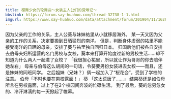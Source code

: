 ```yaml
---
title: 樱舞少女的轮舞曲～女装主人公们的受难记～
bbslink: https://forum.say-huahuo.com/thread-32738-1-1.html
imgurl: https://www.say-huahuo.com/data/attachment/forum/201904/11/162857rjyzcqzybqe1bs7w.jpg
---
```


因为父亲的工作的关系，主人公葵与妹妹祐里从小就移居海外。
某一天又因为父亲的工作的关系，决定要搬到日晒猛烈的南洋。
但是，判断身体虚弱的祐里不能接受南洋的日晒的母亲，安排了葵与祐里独自回归日本。
归国后他们被各自安排去伯母夫妇所运营的名门男校与女校，葵本来打算开始度过新的男校生活……却不知道为什么两人一起进了女校？
「我很担心祐里，所以就让作为哥哥的你去陪伴她左右」
母亲与伯母这么胡闹的一句话，令葵要男扮女装进去女校——而且，还是妹妹的同班同学。
之后姐妹（兄妹？）俩一起加入了“桜花会”，受到了学校的注意。
伯母「不时也要在男校露面！」
葵 「这太荒唐了……」
结果葵还是如伯母所言在男校露面，过上了在2个校园间奔波的忙碌生活。
到了最后，葵的忽男忽女的、冷汗淋漓的每一天掀起了帷幕。<!--more-->
